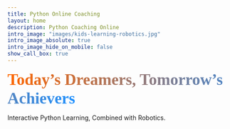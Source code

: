 ```yaml
---
title: Python Online Coaching
layout: home
description: Python Coaching Online
intro_image: "images/kids-learning-robotics.jpg"
intro_image_absolute: true
intro_image_hide_on_mobile: false
show_call_box: true
---
```

<link href="https://fonts.googleapis.com/css2?family=Pacifico&display=swap" rel="stylesheet">

<span style="font-family: 'Pacifico', cursive; font-size:36px; color:#ff6600;
font-weight:bold; 
             background: linear-gradient(90deg, #ff6600, #1e90ff); 
             -webkit-background-clip: text; 
             color: transparent;
">
Today’s Dreamers, Tomorrow’s Achievers
</span>





Interactive Python Learning, Combined with Robotics.
